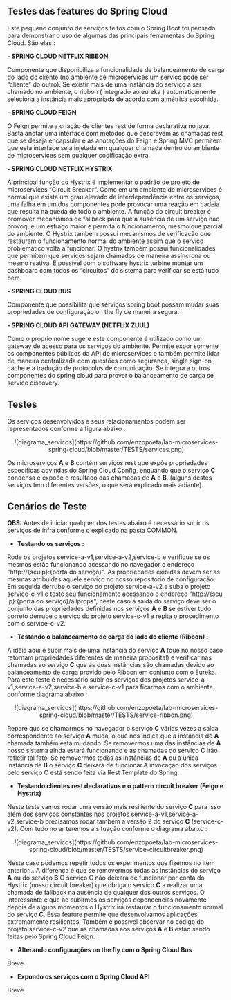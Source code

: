 ## Testes das features do Spring Cloud

Este pequeno conjunto de serviços feitos com o Spring Boot foi pensado para demonstrar o uso de algumas das principais ferramentas do Spring Cloud. São elas :

**- SPRING CLOUD NETFLIX RIBBON**

Componente   que disponibiliza a funcionalidade de balanceamento de carga do lado do cliente (no ambiente de microservices um serviço pode ser “cliente” do outro). Se existir mais de uma instância do
serviço a ser chamado no ambiente, o ribbon ( integrado ao eureka ) automaticamente seleciona a instância mais apropriada de acordo com a métrica escolhida.

**- SPRING CLOUD FEIGN**

O Feign permite a criação de clientes rest de forma declarativa no java. Basta anotar uma interface com métodos que  descrevem as chamadas rest que se deseja encapsular e as anotações do Feign e Spring
MVC permitem que esta interface seja injetada  em qualquer chamada dentro do ambiente de microservices sem qualquer codificação extra.

**- SPRING CLOUD NETFLIX HYSTRIX**

A principal função do Hystrix é implementar o padrão de projeto de microservices “Circuit Breaker”. Como em um ambiente de microservices é normal que exista um grau elevado de interdependência entre os
serviços, uma falha em um dos componentes pode provocar uma reação em cadeia que resulta na queda de todo o ambiente. A função do circuit breaker é promover mecanismos de fallback para que a ausência de
um serviço não provoque um estrago maior e permita o funcionamento, mesmo que parcial do ambiente. O Hystrix também possui mecanismos de verificação que restauram o funcionamento normal do ambiente assim
que o serviço problemático volta a funcionar.  O hystrix também possui funcionalidades que permitem que serviços sejam chamados de maneira assíncrona ou mesmo reativa. É possível com o software hystrix
turbine montar um dashboard com todos os “circuitos” do sistema para verificar se está tudo bem.

**- SPRING CLOUD BUS**

Componente que possibilita que serviços spring boot possam mudar suas propriedades de configuração on the fly de maneira segura.

**- SPRING CLOUD API GATEWAY  (NETFLIX ZUUL)**

Como o próprio nome sugere este componente é utilizado como um gateway de acesso para os serviços do ambiente. Permite expor somente os componentes públicos da API de microservices e também permite lidar
de maneira centralizada com questões como segurança, single sign-on , cache e a tradução de protocolos de comunicação. Se integra a outros componentes do spring cloud para prover o balanceamento de carga
se service discovery.


## Testes


Os serviços desenvolvidos e seus relacionamentos podem ser representados conforme a figura abaixo :

<p align="center">
![diagrama_servicos](https://github.com/enzopoeta/lab-microservices-spring-cloud/blob/master/TESTS/services.png)
</p>

Os microserviços **A** e **B** contém serviços rest que expõe propriedades específicas advindas do Spring Cloud Config, enquando que o serviço **C** condensa e expoõe o resultado das chamadas de **A** e **B**. (alguns destes serviços tem diferentes versões, o que será explicado mais adiante).

## Cenários de Teste

**OBS:** Antes de iniciar qualquer dos testes abaixo é necessário subir os serviços de infra conforme o explicado na pasta COMMON.

- **Testando os serviços :**

Rode os projetos service-a-v1,service-a-v2,service-b e verifique se os mesmos estão funcionando acessando no navegador o endereço "http://{seuip}:{porta do serviço}". As propriedades exibidas devem ser as mesmas  atribuidas aquele serviço no nosso repositório de configuração. Em seguida derrube o serviço do projeto service-a-v2 e suba o projeto service-c-v1 e teste seu funcionamento acessando o endereço "http://{seu ip}:{porta do serviço}/allprops", neste caso a saída do serviço deve ser o conjunto das propriedades definidas nos serviços **A** e **B** se estiver tudo correto derrube o serviço do projeto service-c-v1 e repita o procedimento com o service-c-v2.

- **Testando o balanceamento de carga do lado do cliente (Ribbon) :**

A idéia aqui é subir mais de uma instância do serviço **A** (que no nosso caso retornam propriedades diferentes de maneira proposital) e verificar nas chamadas ao serviço **C** que as duas instâncias são chamadas devido ao balanceamento de carga provido pelo Ribbon em conjunto com o Eureka. Para este teste é necessário subir os serviços dos projetos service-a-v1,service-a-v2,service-b e service-c-v1 para ficarmos com o ambiente conforme diagrama abaixo :

<p align="center">
![diagrama_servicos](https://github.com/enzopoeta/lab-microservices-spring-cloud/blob/master/TESTS/service-ribbon.png)
</p>

Repare que se chamarmos no navegador o serviço **C** várias vezes a saída correspondente ao serviço **A** muda, o que nos indica que a instância de **A** chamada também está mudando. Se removermos uma das instâncias de **A** nosso sistema ainda estará funcionando e as chamadas do serviço **C** irão refletir tal fato. Se removermos todas as instâncias de **A** ou a única instância de **B** o serviço **C** deixará de funcionar.A invocação dos serviços pelo serviço C está sendo feita via Rest Template do Spring.

- **Testando clientes rest declarativos e o pattern circuit breaker (Feign e Hystrix)**

Neste teste vamos rodar uma versão mais resiliente do serviço **C** para isso além dos serviços constantes nos projetos service-a-v1,service-a-v2,service-b precisamos rodar também a versão 2 do serviço **C** (service-c-v2). Com tudo no ar teremos a situação conforme o diagrama abaixo :


<p align="center">
![diagrama_servicos](https://github.com/enzopoeta/lab-microservices-spring-cloud/blob/master/TESTS/service-circuitbreaker.png)
</p>

Neste caso podemos  repetir todos os experimentos que fizemos no item anterior... A diferença é que se removermos todas as instâncias do serviço **A** ou do serviço **B** O serviço C não deixará de funcionar por conta do Hystrix (nosso circuit breaker) que obriga o serviço **C** a realizar uma chamada de fallback na ausência de qualquer dos outros serviços. O interessante é que ao subirmos os serviços depencencias novamente depois de alguns momentos o Hystrix irá restaurar o funcionamento normal do serviço **C**. Essa feature permite que desenvolvamos aplicações extremamente resilientes. Também é possível observar no código do projeto service-c-v2 que as chamadas aos serviços **A**  e **B** estão sendo feitas pelo Spring Cloud Feign.


- **Alterando configurações on the fly com o Spring Cloud Bus**

Breve


- **Expondo os serviços com o Spring Cloud API**

Breve
